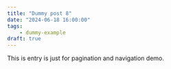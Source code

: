 ```yaml
---
title: "Dummy post 8"
date: "2024-06-18 16:00:00"
tags:
    - dummy-example
draft: true
---
```


This is entry is just for pagination and navigation demo.
